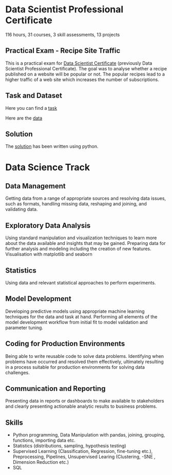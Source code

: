 # Data Scientist Professional Certificate
116 hours, 31 courses, 3 skill assessments, 13 projects

## Practical Exam - Recipe Site Traffic

This is a practical exam for [Data Scientist Certificate](https://www.datacamp.com/certificate/DS0027715087490) (previously Data Scientist Professional Certificate). 
The goal was to analyse whether a recipe published on a website will be popular or not.
The popular recipes lead to a higher traffic of a web site which increases the number of subscriptions.

## Task and Dataset
Here you can find a [task](https://github.com/vmagalDS/Datacamp/blob/main/DataScienceExam/Practical%20Recipe%20Site%20Traffic%202212.pdf)

Here are the [data](https://github.com/vmagalDS/Datacamp/blob/main/DataScienceExam/recipe_site_traffic_2212.csv)

## Solution
The [solution](https://github.com/vmagalDS/Datacamp/blob/main/DataScienceExam/Exam%20Recipe.ipynb) has been written using python.

# Data Science Track
## Data Management
Getting data from a range of appropriate sources and resolving data issues, such as formats, handling missing data, reshaping and joining, and validating data.
## Exploratory Data Analysis
Using standard manipulation and visualization techniques to learn more about the data available and insights that may be gained. Preparing data for further analysis and modeling including the creation of new features.
Visualisation with matplotlib and seaborn
## Statistics
Using data and relevant statistical approaches to perform experiments.
## Model Development
Developing predictive models using appropriate machine learning techniques for the data and task at hand. Performing all elements of the model development workflow from initial fit to model validation and parameter tuning.
## Coding for Production Environments
Being able to write reusable code to solve data problems. Identifying when problems have occurred and resolved them effectively, ultimately resulting in a process suitable for production environments for solving data challenges.
## Communication and Reporting
Presenting data in reports or dashboards to make available to stakeholders and clearly presenting actionable analytic results to business problems.

## Skills
- Python programming, Data Manipulation with pandas, joining, grouping, functions, importing data etc.
- Statistics (distributions, sampling, hypothesis testing)
- Supervised Learning (Classification, Regression, fine-tuning etc.), Preprocessing, Pipelines, Unsupervised Learing (Clustering, -SNE , Dimension Reduction etc.)
- SQL

 
